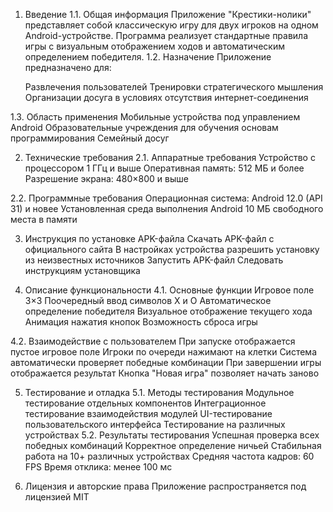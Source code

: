 
1. Введение
   1.1. Общая информация
       Приложение "Крестики-нолики" представляет собой классическую игру для двух игроков на одном Android-устройстве. Программа реализует стандартные правила игры с визуальным отображением ходов и автоматическим определением победителя.
  1.2. Назначение
    Приложение предназначено для:
    
    Развлечения пользователей
    Тренировки стратегического мышления
    Организации досуга в условиях отсутствия интернет-соединения
   
1.3. Область применения
   Мобильные устройства под управлением Android
   Образовательные учреждения для обучения основам программирования
   Семейный досуг

2. Технические требования
  2.1. Аппаратные требования
    Устройство с процессором 1 ГГц и выше
    Оперативная память: 512 МБ и более
    Разрешение экрана: 480×800 и выше
   
  2.2. Программные требования
    Операционная система: Android 12.0 (API 31) и новее
    Установленная среда выполнения Android
    10 МБ свободного места в памяти
   
3. Инструкция по установке APK-файла
  Скачать APK-файл с официального сайта
  В настройках устройства разрешить установку из неизвестных источников
  Запустить APK-файл
  Следовать инструкциям установщика

4. Описание функциональности
  4.1. Основные функции
    Игровое поле 3×3
    Поочередный ввод символов X и O
    Автоматическое определение победителя
    Визуальное отображение текущего хода
    Анимация нажатия кнопок
    Возможность сброса игры
   
  4.2. Взаимодействие с пользователем
    При запуске отображается пустое игровое поле
    Игроки по очереди нажимают на клетки
    Система автоматически проверяет победные комбинации
    При завершении игры отображается результат
    Кнопка "Новая игра" позволяет начать заново

5. Тестирование и отладка
  5.1. Методы тестирования
    Модульное тестирование отдельных компонентов
    Интеграционное тестирование взаимодействия модулей
    UI-тестирование пользовательского интерфейса
    Тестирование на различных устройствах
  5.2. Результаты тестирования
    Успешная проверка всех победных комбинаций
    Корректное определение ничьей
    Стабильная работа на 10+ различных устройствах
    Средняя частота кадров: 60 FPS
    Время отклика: менее 100 мс
   
7. Лицензия и авторские права
  Приложение распространяется под лицензией MIT
